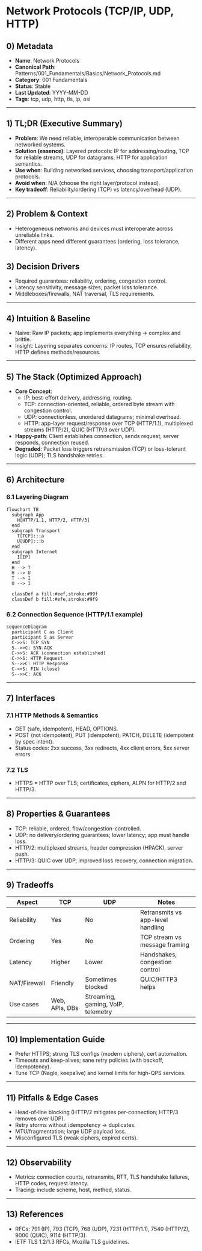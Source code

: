 # Network Protocols (TCP/IP, UDP, HTTP)

## 0) Metadata
- **Name**: Network Protocols
- **Canonical Path**: Patterns/001_Fundamentals/Basics/Network_Protocols.md
- **Category**: 001 Fundamentals
- **Status**: Stable
- **Last Updated**: YYYY-MM-DD
- **Tags**: tcp, udp, http, tls, ip, osi

---

## 1) TL;DR (Executive Summary)
- **Problem**: We need reliable, interoperable communication between networked systems.
- **Solution (essence)**: Layered protocols: IP for addressing/routing, TCP for reliable streams, UDP for datagrams, HTTP for application semantics.
- **Use when**: Building networked services, choosing transport/application protocols.
- **Avoid when**: N/A (choose the right layer/protocol instead).
- **Key tradeoff**: Reliability/ordering (TCP) vs latency/overhead (UDP).

---

## 2) Problem & Context
- Heterogeneous networks and devices must interoperate across unreliable links.
- Different apps need different guarantees (ordering, loss tolerance, latency).

## 3) Decision Drivers
- Required guarantees: reliability, ordering, congestion control.
- Latency sensitivity, message sizes, packet loss tolerance.
- Middleboxes/firewalls, NAT traversal, TLS requirements.

---

## 4) Intuition & Baseline
- Naive: Raw IP packets; app implements everything → complex and brittle.
- Insight: Layering separates concerns: IP routes, TCP ensures reliability, HTTP defines methods/resources.

---

## 5) The Stack (Optimized Approach)
- **Core Concept**:
  - IP: best-effort delivery, addressing, routing.
  - TCP: connection-oriented, reliable, ordered byte stream with congestion control.
  - UDP: connectionless, unordered datagrams; minimal overhead.
  - HTTP: app-layer request/response over TCP (HTTP/1.1), multiplexed streams (HTTP/2), QUIC (HTTP/3 over UDP).
- **Happy-path**: Client establishes connection, sends request, server responds, connection reused.
- **Degraded**: Packet loss triggers retransmission (TCP) or loss-tolerant logic (UDP); TLS handshake retries.

---

## 6) Architecture
### 6.1 Layering Diagram
```mermaid
flowchart TB
  subgraph App
    H[HTTP/1.1, HTTP/2, HTTP/3]
  end
  subgraph Transport
    T[TCP]:::a
    U[UDP]:::b
  end
  subgraph Internet
    I[IP]
  end
  H --> T
  H --> U
  T --> I
  U --> I

  classDef a fill:#eef,stroke:#99f
  classDef b fill:#efe,stroke:#9f9
```

### 6.2 Connection Sequence (HTTP/1.1 example)
```mermaid
sequenceDiagram
  participant C as Client
  participant S as Server
  C->>S: TCP SYN
  S-->>C: SYN-ACK
  C->>S: ACK (connection established)
  C->>S: HTTP Request
  S-->>C: HTTP Response
  C->>S: FIN (close)
  S-->>C: ACK
```

---

## 7) Interfaces
### 7.1 HTTP Methods & Semantics
- GET (safe, idempotent), HEAD, OPTIONS.
- POST (not idempotent), PUT (idempotent), PATCH, DELETE (idempotent by spec intent).
- Status codes: 2xx success, 3xx redirects, 4xx client errors, 5xx server errors.

### 7.2 TLS
- HTTPS = HTTP over TLS; certificates, ciphers, ALPN for HTTP/2 and HTTP/3.

---

## 8) Properties & Guarantees
- TCP: reliable, ordered, flow/congestion-controlled.
- UDP: no delivery/ordering guarantees; lower latency; app must handle loss.
- HTTP/2: multiplexed streams, header compression (HPACK), server push.
- HTTP/3: QUIC over UDP, improved loss recovery, connection migration.

---

## 9) Tradeoffs
| Aspect | TCP | UDP | Notes |
|---|---|---|---|
| Reliability | Yes | No | Retransmits vs app-level handling |
| Ordering | Yes | No | TCP stream vs message framing |
| Latency | Higher | Lower | Handshakes, congestion control |
| NAT/Firewall | Friendly | Sometimes blocked | QUIC/HTTP3 helps |
| Use cases | Web, APIs, DBs | Streaming, gaming, VoIP, telemetry |

---

## 10) Implementation Guide
- Prefer HTTPS; strong TLS configs (modern ciphers), cert automation.
- Timeouts and keep-alives; sane retry policies (with backoff, idempotency).
- Tune TCP (Nagle, keepalive) and kernel limits for high-QPS services.

---

## 11) Pitfalls & Edge Cases
- Head-of-line blocking (HTTP/2 mitigates per-connection; HTTP/3 removes over UDP).
- Retry storms without idempotency → duplicates.
- MTU/fragmentation; large UDP payload loss.
- Misconfigured TLS (weak ciphers, expired certs).

---

## 12) Observability
- Metrics: connection counts, retransmits, RTT, TLS handshake failures, HTTP codes, request latency.
- Tracing: include scheme, host, method, status.

---

## 13) References
- RFCs: 791 (IP), 793 (TCP), 768 (UDP), 7231 (HTTP/1.1), 7540 (HTTP/2), 9000 (QUIC), 9114 (HTTP/3).
- IETF TLS 1.2/1.3 RFCs, Mozilla TLS guidelines.
